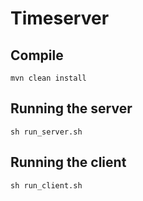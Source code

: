 # Timeserver

## Compile
    mvn clean install
    
## Running the server
    sh run_server.sh
    
## Running the client

    sh run_client.sh
